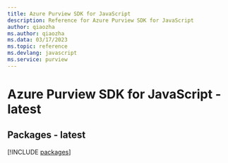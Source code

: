 ```yaml
---
title: Azure Purview SDK for JavaScript
description: Reference for Azure Purview SDK for JavaScript
author: qiaozha
ms.author: qiaozha
ms.data: 03/17/2023
ms.topic: reference
ms.devlang: javascript
ms.service: purview
---
```

# Azure Purview SDK for JavaScript - latest
## Packages - latest
[!INCLUDE [packages](purview-index.md)]